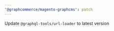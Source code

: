 ```yaml
---
'@graphcommerce/magento-graphcms': patch
---
```


Update `@graphql-tools/url-loader` to latest version
